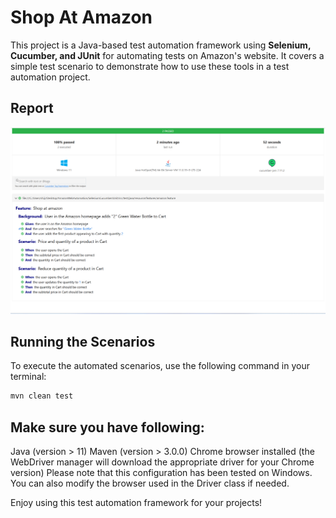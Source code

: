 # Shop At Amazon 

This project is a Java-based test automation framework using **Selenium, Cucumber, and JUnit** for automating tests on Amazon's website. It covers a simple test scenario to demonstrate how to use these tools in a test automation project.

## Report 
![CucumberReport](SeleniumCucumberJUnit/src/test/java/testResult/Report.png)
## Running the Scenarios

To execute the automated scenarios, use the following command in your terminal:

```bash
mvn clean test
```


## Make sure you have following:

Java (version > 11)
Maven (version > 3.0.0)
Chrome browser installed (the WebDriver manager will download the appropriate driver for your Chrome version)
Please note that this configuration has been tested on Windows. You can also modify the browser used in the Driver class if needed.

Enjoy using this test automation framework for your projects!

